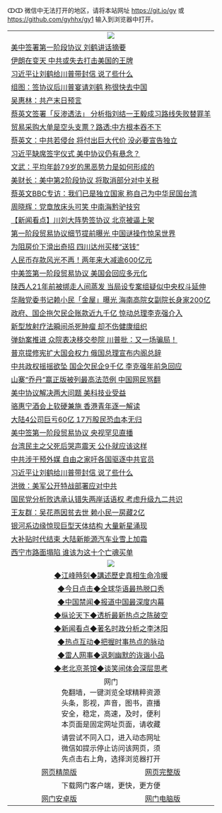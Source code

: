 ↀↀ 微信中无法打开的地区，请将本站网址 https://git.io/gy 或 https://github.com/gyhhx/gy1 输入到浏览器中打开。 

 <table>

  <tr>
    <td colspan="2" align=center><img src="https://cdn.jsdelivr.net/gh/gyoupiodf/im1/20190822-2.jpg"></td>
 </tr>
<tr><td colspan="2" align="left"><a href="https://xball.casa/oo.aspx?name=c1118213&key=eqxowaguscvmxdgc&from=gy">美中签署第一阶段协议 刘鹤讲话摘要</a></td></tr>
<tr><td colspan="2" align="left"><a href="https://xball.casa/oo.aspx?name=c1118224&key=eqxowaguscvmxdgc&from=gy">伊朗在变天 中共或失去打击美国的王牌</a></td></tr>
<tr><td colspan="2" align="left"><a href="https://xball.casa/oo.aspx?name=c1118156&key=eqxowaguscvmxdgc&from=gy">习近平让刘鹤给川普带封信 说了些什么</a></td></tr>
<tr><td colspan="2" align="left"><a href="https://xball.casa/oo.aspx?name=c1118168&key=eqxowaguscvmxdgc&from=gy">组图：签协议后川普宴请刘鹤 称很快去中国</a></td></tr>
<tr><td colspan="2" align="left"><a href="https://xball.casa/oo.aspx?name=c1118230&key=eqxowaguscvmxdgc&from=gy">吴惠林：共产末日预言</a></td></tr>
<tr><td colspan="2" align="left"><a href="https://xball.casa/oo.aspx?name=c1118222&key=eqxowaguscvmxdgc&from=gy">蔡英文签署「反渗透法」 分析指刘结一王毅成习路线失败替罪羊</a></td></tr>
<tr><td colspan="2" align="left"><a href="https://xball.casa/oo.aspx?name=c1118214&key=eqxowaguscvmxdgc&from=gy">贸易采购大单是空头支票？路透:中方根本吞不下</a></td></tr>
<tr><td colspan="2" align="left"><a href="https://xball.casa/oo.aspx?name=c1118233&key=eqxowaguscvmxdgc&from=gy">蔡英文：中共若侵台 将付出巨大代价 没必要宣告独立</a></td></tr>
<tr><td colspan="2" align="left"><a href="https://xball.casa/oo.aspx?name=c1118151&key=eqxowaguscvmxdgc&from=gy">习近平缺席签字仪式 美中协议仍有悬念？</a></td></tr>
<tr><td colspan="2" align="left"><a href="https://xball.casa/oo.aspx?name=c1118160&key=eqxowaguscvmxdgc&from=gy">文武：平均年龄79岁的黑恶势力是如何形成的</a></td></tr>
<tr><td colspan="2" align="left"><a href="https://xball.casa/oo.aspx?name=c1118129&key=eqxowaguscvmxdgc&from=gy">美财长：美中第2阶段协议 将取消部分对中关税</a></td></tr>
<tr><td colspan="2" align="left"><a href="https://xball.casa/oo.aspx?name=c1118215&key=eqxowaguscvmxdgc&from=gy">蔡英文BBC专访：我们已是独立国家 称自己为中华民国台湾</a></td></tr>
<tr><td colspan="2" align="left"><a href="https://xball.casa/oo.aspx?name=c1118190&key=eqxowaguscvmxdgc&from=gy">周晓辉：党章放床头可笑 中南海黔驴技穷</a></td></tr>
<tr><td colspan="2" align="left"><a href="https://xball.casa/oo.aspx?name=c1118155&key=eqxowaguscvmxdgc&from=gy">【新闻看点】川刘大阵势签协议 北京被逼上架</a></td></tr>
<tr><td colspan="2" align="left"><a href="https://xball.casa/oo.aspx?name=c1118244&key=eqxowaguscvmxdgc&from=gy">第一阶段贸易协议细节提前曝光 中国谜操作惊呆世界</a></td></tr>
<tr><td colspan="2" align="left"><a href="https://xball.casa/oo.aspx?name=c1118211&key=eqxowaguscvmxdgc&from=gy">为阻房价下滑出奇招 四川达州买楼“送钱”</a></td></tr>
<tr><td colspan="2" align="left"><a href="https://xball.casa/oo.aspx?name=c1118127&key=eqxowaguscvmxdgc&from=gy">人民币存款风光不再！两年来大减逾600亿元</a></td></tr>
<tr><td colspan="2" align="left"><a href="https://xball.casa/oo.aspx?name=c1118186&key=eqxowaguscvmxdgc&from=gy">中美签第一阶段贸易协议 美国会回应多元化</a></td></tr>
<tr><td colspan="2" align="left"><a href="https://xball.casa/oo.aspx?name=c1118201&key=eqxowaguscvmxdgc&from=gy">陕西人21年前被绑走人间蒸发 当局设专案组疑似中央权斗延伸</a></td></tr>
<tr><td colspan="2" align="left"><a href="https://xball.casa/oo.aspx?name=c1118221&key=eqxowaguscvmxdgc&from=gy">华融党委书记赖小民「金屋」曝光 海南高院女副院长身家200亿</a></td></tr>
<tr><td colspan="2" align="left"><a href="https://xball.casa/oo.aspx?name=c1118219&key=eqxowaguscvmxdgc&from=gy">政府、国企拖欠民企账款近九千亿 惊动总理李克强介入</a></td></tr>
<tr><td colspan="2" align="left"><a href="https://xball.casa/oo.aspx?name=c1118181&key=eqxowaguscvmxdgc&from=gy">新型放射疗法瞬间杀死肿瘤 却不伤健康组织</a></td></tr>
<tr><td colspan="2" align="left"><a href="https://xball.casa/oo.aspx?name=c1118212&key=eqxowaguscvmxdgc&from=gy">弹劾案推进 众院表决移交参院 川普批：又一场骗局！</a></td></tr>
<tr><td colspan="2" align="left"><a href="https://xball.casa/oo.aspx?name=c1118171&key=eqxowaguscvmxdgc&from=gy">普京提修宪扩大国会权力 俄国总理宣布内阁总辞</a></td></tr>
<tr><td colspan="2" align="left"><a href="https://xball.casa/oo.aspx?name=c1118247&key=eqxowaguscvmxdgc&from=gy">中共政权摇摇欲坠 国企欠民企9千亿 李克强年前急回应</a></td></tr>
<tr><td colspan="2" align="left"><a href="https://xball.casa/oo.aspx?name=c1118236&key=eqxowaguscvmxdgc&from=gy">山寨“乔丹”赢正版被列最高法范例 中国网民骂翻</a></td></tr>
<tr><td colspan="2" align="left"><a href="https://xball.casa/oo.aspx?name=c1118228&key=eqxowaguscvmxdgc&from=gy">美中协议解决两大问题 美科技业受益</a></td></tr>
<tr><td colspan="2" align="left"><a href="https://xball.casa/oo.aspx?name=c1118154&key=eqxowaguscvmxdgc&from=gy">骆惠宁酒会上软硬兼施 香港青年逐一解读</a></td></tr>
<tr><td colspan="2" align="left"><a href="https://xball.casa/oo.aspx?name=c1118132&key=eqxowaguscvmxdgc&from=gy">大陆4公司巨亏60亿 17万股民恐血本无归</a></td></tr>
<tr><td colspan="2" align="left"><a href="https://xball.casa/oo.aspx?name=c1118184&key=eqxowaguscvmxdgc&from=gy">美中签第一阶段贸易协议 央视罕见直播</a></td></tr>
<tr><td colspan="2" align="left"><a href="https://xball.casa/oo.aspx?name=c1118242&key=eqxowaguscvmxdgc&from=gy">台湾民主之父死后哭声震天 公仆就应该这样</a></td></tr>
<tr><td colspan="2" align="left"><a href="https://xball.casa/oo.aspx?name=c1118187&key=eqxowaguscvmxdgc&from=gy">中共涉干预外媒 自由之家吁各国驱逐中共官员</a></td></tr>
<tr><td colspan="2" align="left"><a href="https://xball.casa/oo.aspx?name=c1118197&key=eqxowaguscvmxdgc&from=gy">习近平让刘鹤给川普带封信 说了些什么</a></td></tr>
<tr><td colspan="2" align="left"><a href="https://xball.casa/oo.aspx?name=c1118159&key=eqxowaguscvmxdgc&from=gy">洪微：美军公开特战部署应对中共</a></td></tr>
<tr><td colspan="2" align="left"><a href="https://xball.casa/oo.aspx?name=c1118204&key=eqxowaguscvmxdgc&from=gy">国民党分析败选承认错失两岸话语权 考虑升级九二共识</a></td></tr>
<tr><td colspan="2" align="left"><a href="https://xball.casa/oo.aspx?name=c1118143&key=eqxowaguscvmxdgc&from=gy">王友群：吴花燕因贫去世 赖小民一房藏2亿</a></td></tr>
<tr><td colspan="2" align="left"><a href="https://xball.casa/oo.aspx?name=c1118179&key=eqxowaguscvmxdgc&from=gy">银河系边缘惊现巨型天体结构 大量新星涌现</a></td></tr>
<tr><td colspan="2" align="left"><a href="https://xball.casa/oo.aspx?name=c1118158&key=eqxowaguscvmxdgc&from=gy">大补贴时代结束 大陆新能源汽车业雪上加霜</a></td></tr>
<tr><td colspan="2" align="left"><a href="https://xball.casa/oo.aspx?name=c1118216&key=eqxowaguscvmxdgc&from=gy">西宁市路面塌陷 谁该为这十个亡魂买单</a></td></tr>
 <tr>
   <td colspan="2" align=center><img src="https://cdn.jsdelivr.net/gh/gyoupiodf/im1/jf-1.jpg"></td>
  </tr>
   <tr>
   <td colspan="2" align=center> 
<a href="https://xball.casa/oo.aspx?name=c922850&key=eqxowaguscvmxdgc&from=gy&tag=9877">◆江峰時刻◆講述歷史真相生命冷暖</a><br/>
    </td>
  </tr>
   <tr>
   <td colspan="2" align=center> 
<a href="https://xball.casa/oo.aspx?name=c816850&key=eqxowaguscvmxdgc&from=gy&tag=9877">◆今日点击◆全球华语最热脱口秀</a><br/>
    </td>
  </tr>
  <tr>
  <td colspan="2" align=center>
<a href="https://xball.casa/oo.aspx?name=c816860&key=eqxowaguscvmxdgc&from=gy&tag=99733110">◆中国禁闻◆报道中国最深度内幕</a><br/>
   </tr>
  <tr>
     <td colspan="2" align=center>
<a href="https://xball.casa/oo.aspx?name=c816855&key=eqxowaguscvmxdgc&from=gy&tag=997110">◆纵论天下◆透析最新热点之陈破空</a><br/>
   </tr>
   <tr>
      <td colspan="2" align=center>
<a href="https://xball.casa/oo.aspx?name=c838308&key=eqxowaguscvmxdgc&from=gy&tag=9973110">◆新闻看点◆著名时政分析之李沐阳</a><br/>
   </tr>
   <tr>
     <td colspan="2" align=center>
<a href="https://xball.casa/oo.aspx?name=c816852&key=eqxowaguscvmxdgc&from=gy&tag=9733110">◆热点互动◆把握时事热点的脉动</a><br/>
   </tr>
   <tr>
      <td colspan="2" align=center>
<a href="https://xball.casa/oo.aspx?name=c816694&key=eqxowaguscvmxdgc&from=gy&tag=93310">◆雷人网事◆讽刺幽默的诙谐小品</a><br/>
   </tr>
   <tr>
    <td colspan="2" align=center>
<a href="https://xball.casa/oo.aspx?name=c816650&key=eqxowaguscvmxdgc&from=gy&tag=9973110">◆老北京茶馆◆谈笑间体会深层思考</a><br/>
   </tr>
<tr>
    <td colspan="2" align="center">网门<br/>免翻墙，一键浏览全球精粹资源<br/>头条，影视，声音，图书，直播<br/>安全，稳定，高速，及时，便利<br/>本页面是固定网址页面，请收藏</td>
  <tr>
  <tr>
    <td colspan="2" align="center">请尝试不同入口，进入动态网址<br/>微信如提示停止访问该网页，须<br/>先点击右上角，选择浏览器打开</td>
  <tr>  
  <tr>
    <td align="center"><a href="https://gitcdn.xyz/repo/otiny/up/master/show002.htm">网页精简版</a></td>
    <td align="center"><a href="https://gitcdn.xyz/repo/otiny/up/master/show001.htm">网页完整版</a></td>
  </tr>
  <tr>
    <td colspan="2" align="center">下载网门客户端，更快，更方便</td>
  <tr>
  <tr>
    <td align="center"><a href="https://raw.githubusercontent.com/opipe/up/master/oGatea.apk">网门安卓版</a></td>
    <td align="center"><a href="https://raw.githubusercontent.com/opipe/up/master/oGate.zip">网门电脑版</a></td>
  </tr>

</table>

